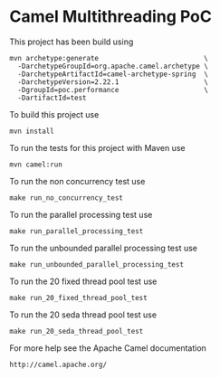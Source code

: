 Camel Multithreading PoC
========================

This project has been build using

    mvn archetype:generate                          \
      -DarchetypeGroupId=org.apache.camel.archetype \
      -DarchetypeArtifactId=camel-archetype-spring  \
      -DarchetypeVersion=2.22.1                     \
      -DgroupId=poc.performance                     \
      -DartifactId=test

To build this project use

    mvn install

To run the tests for this project with Maven use

    mvn camel:run

To run the non concurrency test use

    make run_no_concurrency_test

To run the parallel processing test use

    make run_parallel_processing_test

To run the unbounded parallel processing test use

    make run_unbounded_parallel_processing_test

To run the 20 fixed thread pool test use

    make run_20_fixed_thread_pool_test

To run the 20 seda thread pool test use

    make run_20_seda_thread_pool_test

For more help see the Apache Camel documentation

    http://camel.apache.org/

